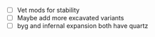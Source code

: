 - [ ] Vet mods for stability
- [ ] Maybe add more excavated variants
- [ ] byg and infernal expansion both have quartz
